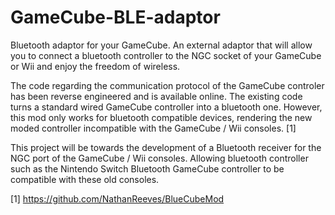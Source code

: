 # GameCube-BLE-adaptor
Bluetooth adaptor for your GameCube. An external adaptor that will allow you to connect a bluetooth controller to the NGC socket of your GameCube or Wii and enjoy the freedom of wireless. 

The code regarding the communication protocol of the GameCube controler has been reverse engineered and is available online. The existing code turns a standard wired GameCube controller into a bluetooth one. However, this mod only works for bluetooth compatible devices, rendering the new moded controller incompatible with the GameCube / Wii consoles. [1]

This project will be towards the development of a Bluetooth receiver for the NGC port of the GameCube / Wii consoles. Allowing bluetooth controller such as the Nintendo Switch Bluetooth GameCube controller to be compatible with these old consoles.

[1] https://github.com/NathanReeves/BlueCubeMod
